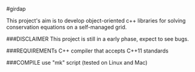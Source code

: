 #girdap

This project's aim is to develop object-oriented c++ libraries for solving conservation equations on a self-managed grid. 

###DISCLAIMER
This project is still in a early phase, expect to see bugs. 

###REQUIREMENTs
C++ compiler that accepts C++11 standards 

###COMPILE
use "mk" script (tested on Linux and Mac) 
<!--
###ACKNOWLEDGEMENT
This work is part of a research project supported by a Marie Curie International Reintegration Grant within the 7th European Community Framework Programme.


#PRIORITIES:
#1. Anisotropic mesh refinement for Quad/Hexa cells. 
#2. Solution based adaptation criteria. 
#3. 2nd order (or higher) Laplace operator; 
#4. 2nd order (or higher) Divergence operator;
#5. Euler and explicit RK2/RK4 time integration 
#6. Fractional step method for transient incompressible flows
 
#SECONDARY
#1. Use of laplace operator to generate body-fitted grids. 
-->

